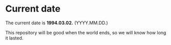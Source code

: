 # Current date

The current date is **1994.03.02.** (YYYY.MM.DD.)

This repository will be good when the world ends, so we will know how long it lasted.